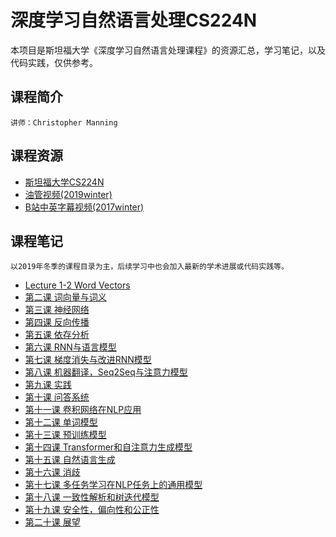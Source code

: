 # 深度学习自然语言处理CS224N

本项目是斯坦福大学《深度学习自然语言处理课程》的资源汇总，学习笔记，以及代码实践，仅供参考。

## 课程简介

    讲师：Christopher Manning
    
## 课程资源

- [斯坦福大学CS224N](http://web.stanford.edu/class/cs224n/index.html)
- [油管视频(2019winter)](https://www.youtube.com/playlist?list=PLoROMvodv4rOhcuXMZkNm7j3fVwBBY42z)
- [B站中英字幕视频(2017winter)](https://www.bilibili.com/video/av41393758/?p=1)

## 课程笔记
	以2019年冬季的课程目录为主，后续学习中也会加入最新的学术进展或代码实践等。
	
- [Lecture 1-2 Word Vectors](./notes/word_vectors.md)
- [第二课 词向量与词义](./note02/note02.md)
- [第三课 神经网络](./note03/note03.md)
- [第四课 反向传播](./note04/note04.md)
- [第五课 依存分析](./note05/note05.md)
- [第六课 RNN与语言模型](./note06/note06.md)
- [第七课 梯度消失与改进RNN模型](./note07/note07.md)
- [第八课 机器翻译，Seq2Seq与注意力模型](./note08/note08.md)
- [第九课 实践](./note09/note09.md)
- [第十课 问答系统](./note10/note10.md)
- [第十一课 卷积网络在NLP应用](./note11/note11.md)
- [第十二课 单词模型](./note12/note12.md)
- [第十三课 预训练模型](./note13/note13.md)
- [第十四课 Transformer和自注意力生成模型](./note14/note14.md)
- [第十五课 自然语言生成](./note15/note15.md)
- [第十六课 消歧](./note16/note16.md)
- [第十七课 多任务学习在NLP任务上的通用模型](./note17/note17.md)
- [第十八课 一致性解析和树迭代模型](./note18/note18.md)
- [第十九课 安全性，偏向性和公正性](./note19/note19.md)
- [第二十课 展望](./note20/note20.md)
